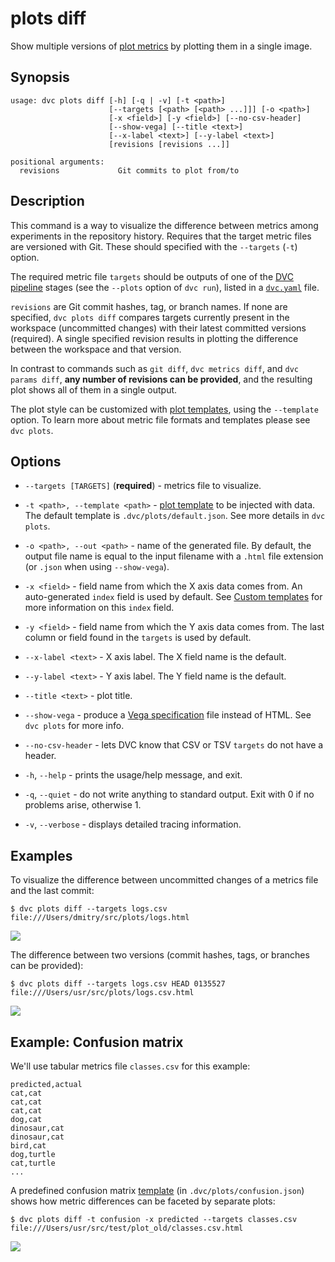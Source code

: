 # plots diff

Show multiple versions of [plot metrics](/doc/command-reference/plots) by
plotting them in a single image.

## Synopsis

```usage
usage: dvc plots diff [-h] [-q | -v] [-t <path>]
                      [--targets [<path> [<path> ...]]] [-o <path>]
                      [-x <field>] [-y <field>] [--no-csv-header]
                      [--show-vega] [--title <text>]
                      [--x-label <text>] [--y-label <text>]
                      [revisions [revisions ...]]

positional arguments:
  revisions             Git commits to plot from/to
```

## Description

This command is a way to visualize the difference between metrics among
experiments in the <abbr>repository</abbr> history. Requires that the target
metric files are versioned with Git. These should specified with the `--targets`
(`-t`) option.

The required metric file `targets` should be <abbd>outputs</abbr> of one of the
[DVC pipeline](/doc/command-reference/pipeline) stages (see the `--plots` option
of `dvc run`), listed in a
[`dvc.yaml`](/doc/user-guide/dvc-files-and-directories) file.

`revisions` are Git commit hashes, tag, or branch names. If none are specified,
`dvc plots diff` compares targets currently present in the
<abbr>workspace</abbr> (uncommitted changes) with their latest committed
versions (required). A single specified revision results in plotting the
difference between the workspace and that version.

In contrast to commands such as `git diff`, `dvc metrics diff`, and
`dvc params diff`, **any number of revisions can be provided**, and the
resulting plot shows all of them in a single output.

The plot style can be customized with
[plot templates](/doc/command-reference/plots#plot-templates), using the
`--template` option. To learn more about metric file formats and templates
please see `dvc plots`.

## Options

- `--targets [TARGETS]` (**required**) - metrics file to visualize.

- `-t <path>, --template <path>` -
  [plot template](/doc/command-reference/plots#plot-templates) to be injected
  with data. The default template is `.dvc/plots/default.json`. See more details
  in `dvc plots`.

- `-o <path>, --out <path>` - name of the generated file. By default, the output
  file name is equal to the input filename with a `.html` file extension (or
  `.json` when using `--show-vega`).

- `-x <field>` - field name from which the X axis data comes from. An
  auto-generated `index` field is used by default. See
  [Custom templates](/doc/command-reference/plots#custom-templates) for more
  information on this `index` field.

- `-y <field>` - field name from which the Y axis data comes from. The last
  column or field found in the `targets` is used by default.

- `--x-label <text>` - X axis label. The X field name is the default.

- `--y-label <text>` - Y axis label. The Y field name is the default.

- `--title <text>` - plot title.

- `--show-vega` - produce a
  [Vega specification](https://vega.github.io/vega/docs/specification/) file
  instead of HTML. See `dvc plots` for more info.

- `--no-csv-header` - lets DVC know that CSV or TSV `targets` do not have a
  header.

- `-h`, `--help` - prints the usage/help message, and exit.

- `-q`, `--quiet` - do not write anything to standard output. Exit with 0 if no
  problems arise, otherwise 1.

- `-v`, `--verbose` - displays detailed tracing information.

## Examples

To visualize the difference between uncommitted changes of a metrics file and
the last commit:

```dvc
$ dvc plots diff --targets logs.csv
file:///Users/dmitry/src/plots/logs.html
```

![](/img/plots_auc.svg)

The difference between two versions (commit hashes, tags, or branches can be
provided):

```dvc
$ dvc plots diff --targets logs.csv HEAD 0135527
file:///Users/usr/src/plots/logs.csv.html
```

![](/img/plots_diff.svg)

## Example: Confusion matrix

We'll use tabular metrics file `classes.csv` for this example:

```csv
predicted,actual
cat,cat
cat,cat
cat,cat
dog,cat
dinosaur,cat
dinosaur,cat
bird,cat
dog,turtle
cat,turtle
...
```

A predefined confusion matrix
[template](/doc/command-reference/plots#plot-templates) (in
`.dvc/plots/confusion.json`) shows how metric differences can be faceted by
separate plots:

```dvc
$ dvc plots diff -t confusion -x predicted --targets classes.csv
file:///Users/usr/src/test/plot_old/classes.csv.html
```

![](/img/plots_diff_confusion.svg)
